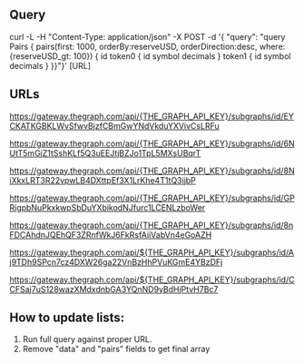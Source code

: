 ## Query

<!-- QUERY ALL PAIRS >$100 USD RESERVES -->

curl -L -H "Content-Type: application/json" -X POST -d '{ "query": "query Pairs { pairs(first: 1000, orderBy:reserveUSD, orderDirection:desc, where: {reserveUSD_gt: 100}) { id token0 { id symbol decimals } token1 { id symbol decimals } }}"}' [URL]

## URLs

<!-- UNISWAP V2 ETH -->

https://gateway.thegraph.com/api/{THE_GRAPH_API_KEY}/subgraphs/id/EYCKATKGBKLWvSfwvBjzfCBmGwYNdVkduYXVivCsLRFu

<!-- SUSHISWAP V2 ETH -->

https://gateway.thegraph.com/api/{THE_GRAPH_API_KEY}/subgraphs/id/6NUtT5mGjZ1tSshKLf5Q3uEEJtjBZJo1TpL5MXsUBqrT

<!-- SUSHISWAP V2 POLYGON -->

https://gateway.thegraph.com/api/{THE_GRAPH_API_KEY}/subgraphs/id/8NiXkxLRT3R22vpwLB4DXttpEf3X1LrKhe4T1tQ3jjbP

<!-- SUSHISWAP V2 BSC -->

https://gateway.thegraph.com/api/{THE_GRAPH_API_KEY}/subgraphs/id/GPRigpbNuPkxkwpSbDuYXbikodNJfurc1LCENLzboWer

<!-- SUSHISWAP V2 ARBITRUM -->

https://gateway.thegraph.com/api/{THE_GRAPH_API_KEY}/subgraphs/id/8nFDCAhdnJQEhQF3ZRnfWkJ6FkRsfAiiVabVn4eGoAZH

<!-- PANCAKESWAP V2 BSC -->

https://gateway.thegraph.com/api/${THE_GRAPH_API_KEY}/subgraphs/id/Aj9TDh9SPcn7cz4DXW26ga22VnBzHhPVuKGmE4YBzDFj

<!-- QUICKSWAP V2 POLYGON -->

https://gateway.thegraph.com/api/${THE_GRAPH_API_KEY}/subgraphs/id/CCFSaj7uS128wazXMdxdnbGA3YQnND9yBdHjPtvH7Bc7

## How to update lists:

1. Run full query against proper URL.
2. Remove "data" and "pairs" fields to get final array
